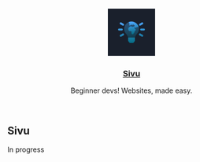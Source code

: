 <p align="center">
  <a href="https://sivu.tk">
    <img src="https://raw.githubusercontent.com/Sivu-Tutorials/assets/main/sivu/Logo.png" height="96">
    <h3 align="center">Sivu</h3>
  </a>
</p>

<p align="center">
  Beginner devs! Websites, made easy.
</p>

<br/>

## Sivu

In progress
